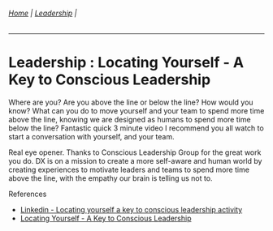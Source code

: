 ###### [Home](https://github.com/RyKaj/Documentation/blob/master/README.md) | [Leadership](https://github.com/RyKaj/Documentation/tree/master/Leadership/README.md) |
------------

# Leadership : Locating Yourself - A Key to Conscious Leadership

Where are you? Are you above the line or below the line? How would you
know? What can you do to move yourself and your team to spend more time
above the line, knowing we are designed as humans to spend more time
below the line? Fantastic quick 3 minute video I recommend you all watch
to start a conversation with yourself, and your team.

Real eye opener. Thanks to Conscious Leadership Group for the great work
you do. DX is on a mission to create a more self-aware and human world
by creating experiences to motivate leaders and teams to spend more time
above the line, with the empathy our brain is telling us not to.


References

  - [Linkedin - Locating yourself a key to conscious leadership
    activity](https://www.linkedin.com/posts/alex-draper_locating-yourself-a-key-to-conscious-leadership-activity-6602318947213721600-7gap/)
  - [Locating Yourself - A Key to Conscious
    Leadership](https://www.youtube.com/embed/fLqzYDZAqCI?wmode=opaque)

